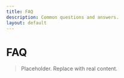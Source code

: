 ```yaml
---
title: FAQ
description: Common questions and answers.
layout: default
---
```

# FAQ

> Placeholder. Replace with real content.
